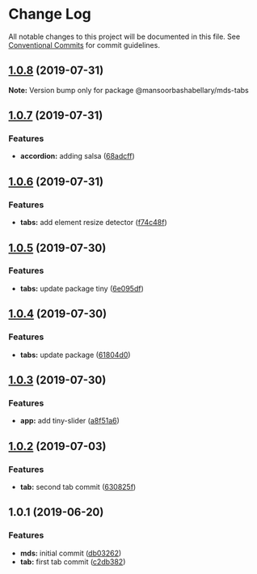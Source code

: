 # Change Log

All notable changes to this project will be documented in this file.
See [Conventional Commits](https://conventionalcommits.org) for commit guidelines.

## [1.0.8](https://github.com/MansoorBashaBellary/lerna-design-system/compare/@mansoorbashabellary/mds-tabs@1.0.7...@mansoorbashabellary/mds-tabs@1.0.8) (2019-07-31)

**Note:** Version bump only for package @mansoorbashabellary/mds-tabs





## [1.0.7](https://github.com/MansoorBashaBellary/lerna-design-system/compare/@mansoorbashabellary/mds-tabs@1.0.6...@mansoorbashabellary/mds-tabs@1.0.7) (2019-07-31)


### Features

* **accordion:** adding salsa ([68adcff](https://github.com/MansoorBashaBellary/lerna-design-system/commit/68adcff))





## [1.0.6](https://github.com/MansoorBashaBellary/lerna-design-system/compare/@mansoorbashabellary/mds-tabs@1.0.5...@mansoorbashabellary/mds-tabs@1.0.6) (2019-07-31)


### Features

* **tabs:** add element resize detector ([f74c48f](https://github.com/MansoorBashaBellary/lerna-design-system/commit/f74c48f))





## [1.0.5](https://github.com/MansoorBashaBellary/lerna-design-system/compare/@mansoorbashabellary/mds-tabs@1.0.4...@mansoorbashabellary/mds-tabs@1.0.5) (2019-07-30)


### Features

* **tabs:** update package tiny ([6e095df](https://github.com/MansoorBashaBellary/lerna-design-system/commit/6e095df))





## [1.0.4](https://github.com/MansoorBashaBellary/lerna-design-system/compare/@mansoorbashabellary/mds-tabs@1.0.3...@mansoorbashabellary/mds-tabs@1.0.4) (2019-07-30)


### Features

* **tabs:** update package ([61804d0](https://github.com/MansoorBashaBellary/lerna-design-system/commit/61804d0))





## [1.0.3](https://github.com/MansoorBashaBellary/lerna-design-system/compare/@mansoorbashabellary/mds-tabs@1.0.2...@mansoorbashabellary/mds-tabs@1.0.3) (2019-07-30)


### Features

* **app:** add tiny-slider ([a8f51a6](https://github.com/MansoorBashaBellary/lerna-design-system/commit/a8f51a6))





## [1.0.2](https://github.com/MansoorBashaBellary/lerna-design-system/compare/@mansoorbashabellary/mds-tabs@1.0.1...@mansoorbashabellary/mds-tabs@1.0.2) (2019-07-03)


### Features

* **tab:** second tab commit ([630825f](https://github.com/MansoorBashaBellary/lerna-design-system/commit/630825f))





## 1.0.1 (2019-06-20)


### Features

* **mds:** initial commit ([db03262](https://github.com/MansoorBashaBellary/lerna-design-system/commit/db03262))
* **tab:** first tab commit ([c2db382](https://github.com/MansoorBashaBellary/lerna-design-system/commit/c2db382))
